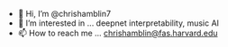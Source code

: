 - 👋 Hi, I’m @chrishamblin7
- 👀 I’m interested in ... deepnet interpretability, music AI
- 📫 How to reach me ...  chrishamblin@fas.harvard.edu

<!---
chrishamblin7/chrishamblin7 is a ✨ special ✨ repository because its `README.md` (this file) appears on your GitHub profile.
You can click the Preview link to take a look at your changes.
--->
